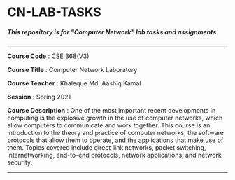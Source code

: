 # CN-LAB-TASKS

##### This repository is for "Computer Network" lab tasks and assignments
---

**Course Code** : CSE 368(V3)

**Course Title** : Computer Network Laboratory

**Course Teacher** : Khaleque Md. Aashiq Kamal

**Session** : Spring 2021

**Course Description** : One of the most important recent developments in computing is the explosive growth in the use of computer networks, which allow computers to communicate and work together. This course is an introduction to the theory and practice of computer networks, the software protocols that allow them to operate, and the applications that make use of them. Topics covered include direct-link networks, packet switching, internetworking, end-to-end protocols, network applications, and network security.

---
